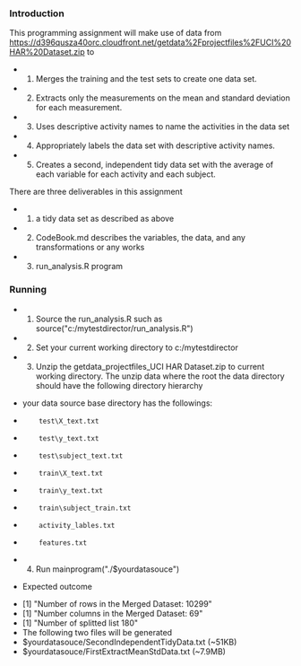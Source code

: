 ### Introduction

This programming assignment will make use of data from
https://d396qusza40orc.cloudfront.net/getdata%2Fprojectfiles%2FUCI%20HAR%20Dataset.zip 
to 
- 1) Merges the training and the test sets to create one data set.
- 2) Extracts only the measurements on the mean and standard deviation for each measurement. 
- 3) Uses descriptive activity names to name the activities in the data set
- 4) Appropriately labels the data set with descriptive activity names. 
- 5) Creates a second, independent tidy data set with the average of each variable for each activity and each subject.


There are three deliverables in this assignment
- 1) a tidy data set as described as above
- 2) CodeBook.md describes the variables, the data, and any transformations or any works
- 3) run_analysis.R program

### Running
- 1) Source the run_analysis.R such as source("c:/mytestdirector/run_analysis.R")
- 2) Set your current working directory to c:/mytestdirector
- 3) Unzip the getdata_projectfiles_UCI HAR Dataset.zip to  current working directory. The unzip data where the root the data directory should have the following directory hierarchy
* your data source base directory has the followings:

*         test\X_text.txt
   
*         test\y_text.txt

*         test\subject_text.txt

*         train\X_text.txt
   
*         train\y_text.txt
 
*         train\subject_train.txt
   
*         activity_lables.txt
   
*         features.txt

- 4) Run mainprogram("./$yourdatasouce")
 
* Expected outcome
- [1] "Number of rows in the Merged Dataset:  10299"
- [1] "Number columns in the Merged Dataset:  69"
- [1] "Number of splitted list  180"
- The following two files will be generated
- $yourdatasouce/SecondIndependentTidyData.txt (~51KB)
- $yourdatasouce/FirstExtractMeanStdData.txt (~7.9MB)
 
 
               
   
